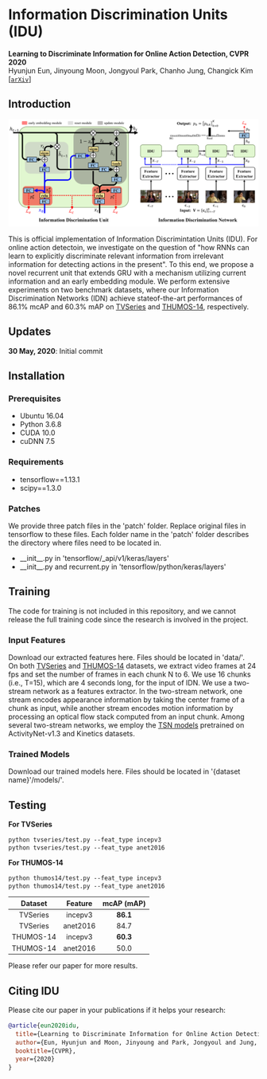 # Information Discrimination Units (IDU)
**Learning to Discriminate Information for Online Action Detection, CVPR 2020**  
Hyunjun Eun, Jinyoung Moon, Jongyoul Park, Chanho Jung, Changick Kim  
[[`arXiv`](https://arxiv.org/abs/1912.04461)]

## Introduction
<div align="center">
  <img src="figures/framework.png" width="1000px" />
</div>

This is official implementation of Information Discrimintation Units (IDU). For online action detectoin, we investigate on the question of "how RNNs can learn to explicitly discriminate relevant information from irrelevant information for detecting actions in the present". To this end, we propose a novel recurrent unit that extends GRU with a mechanism utilizing current information and an early embedding module. We perform extensive experiments on two benchmark datasets, where our Information Discrimination Networks (IDN) achieve stateof-the-art performances of 86.1% mcAP and 60.3% mAP on [TVSeries](https://homes.esat.kuleuven.be/psi-archive/rdegeest/TVSeries.html) and [THUMOS-14](https://www.crcv.ucf.edu/THUMOS14/), respectively.

## Updates
**30 May, 2020**: Initial commit

## Installation

### Prerequisites
- Ubuntu 16.04  
- Python 3.6.8   
- CUDA 10.0  
- cuDNN 7.5

### Requirements
- tensorflow==1.13.1  
- scipy==1.3.0

### Patches
We provide three patch files in the 'patch' folder. Replace original files in tensorflow to these files. Each folder name in the 'patch' folder describes the directory where files need to be located in.
- \_\_init\_\_.py in 'tensorflow/\_api/v1/keras/layers'
- \_\_init\_\_.py and recurrent.py in 'tensorflow/python/keras/layers'

## Training
The code for training is not included in this repository, and we cannot release the full training code since the research is involved in the project.

### Input Features
Download our extracted features here. Files should be located in 'data/'.  
On both [TVSeries](https://homes.esat.kuleuven.be/psi-archive/rdegeest/TVSeries.html) and [THUMOS-14](https://www.crcv.ucf.edu/THUMOS14/) datasets, we extract video frames at 24 fps and set the number of frames in each chunk N to 6. We use 16 chunks (i.e., T=15), which are 4 seconds long, for the input of IDN. We use a two-stream network as a features extractor. In the two-stream network, one stream encodes appearance information by taking the center frame of a chunk as input, while another stream encodes motion information by processing an optical flow stack computed from an input chunk. Among several two-stream networks, we employ the [TSN models](https://github.com/yjxiong/temporal-segment-networks) pretrained on ActivityNet-v1.3 and Kinetics datasets.


### Trained Models
Download our trained models here. Files should be located in '{dataset name}'/models/'.

## Testing

__For TVSeries__  
```
python tvseries/test.py --feat_type incepv3
python tvseries/test.py --feat_type anet2016
```

__For THUMOS-14__  
```
python thumos14/test.py --feat_type incepv3
python thumos14/test.py --feat_type anet2016
```

| Dataset | Feature | mcAP (mAP) | 
|:--------------:|:--------------:|:--------------:| 
| TVSeries | incepv3 | **86.1** |
| TVSeries | anet2016 | 84.7  |
| THUMOS-14 | incepv3 | **60.3** |
| THUMOS-14 | anet2016 | 50.0 |

Please refer our paper for more results.


## Citing IDU
Please cite our paper in your publications if it helps your research:

```BibTeX
@article{eun2020idu,
  title={Learning to Discriminate Information for Online Action Detection},
  author={Eun, Hyunjun and Moon, Jinyoung and Park, Jongyoul and Jung, Chanho and Kim, Changick},
  booktitle={CVPR},
  year={2020}
} 
```
